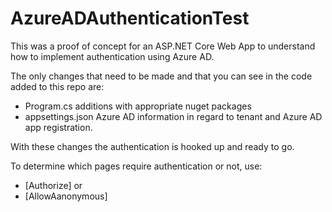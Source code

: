 # AzureADAuthenticationTest

This was a proof of concept for an ASP.NET Core Web App to understand how to implement authentication using Azure AD. 

The only changes that need to be made and that you can see in the code added to this repo are:

- Program.cs additions with appropriate nuget packages
- appsettings.json Azure AD information in regard to tenant and Azure AD app registration.

With these changes the authentication is hooked up and ready to go. 

To determine which pages require authentication or not, use:
- [Authorize]
or
- [AllowAanonymous]

